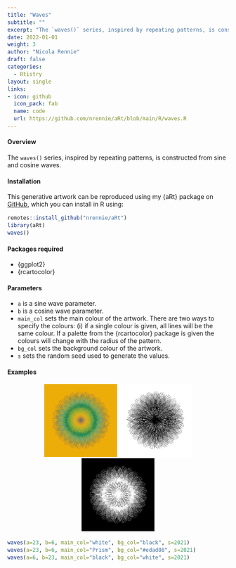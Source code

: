 ```yaml
---
title: "Waves"
subtitle: ""
excerpt: "The `waves()` series, inspired by repeating patterns, is constructed from sine and cosine waves."
date: 2022-01-01
weight: 3
author: "Nicola Rennie"
draft: false
categories:
  - Rtistry
layout: single
links:
- icon: github
  icon_pack: fab
  name: code
  url: https://github.com/nrennie/aRt/blob/main/R/waves.R
---
```



#### Overview

The `waves()` series, inspired by repeating patterns, is constructed from sine and cosine waves.


#### Installation

This generative artwork can be reproduced using my {aRt} package on [GitHub](https://github.com/nrennie/aRt), which you can install in R using: 

```r
remotes::install_github("nrennie/aRt")
library(aRt)
waves()
```

#### Packages required 

* {ggplot2}
* {rcartocolor}


#### Parameters

* `a` is a sine wave parameter.
* `b` is a cosine wave parameter.
* `main_col` sets the main colour of the artwork. There are two ways to specify the colours: (i) if a single colour is given, all lines will be the same colour. If a palette from the {rcartocolor} package is given the colours will change with the radius of the pattern.
* `bg_col` sets the background colour of the artwork.
* `s` sets the random seed used to generate the values. 


#### Examples

<p align="center">
<img src="featured.jpeg?raw=true" width="33%">
<img src="waves1.jpeg?raw=true" width="33%">
<img src="waves2.jpeg?raw=true" width="33%">
</p>

```r
waves(a=23, b=6, main_col="white", bg_col="black", s=2021)
waves(a=23, b=6, main_col="Prism", bg_col="#edad08", s=2021)
waves(a=6, b=23, main_col="black", bg_col="white", s=2021)
```






